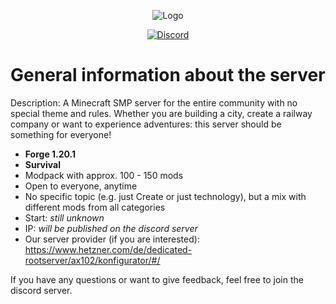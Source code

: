 <p align="center">
  <a><img src="https://github.com/user-attachments/assets/ec76eff5-8360-480c-951b-455659a2d5f9" alt="Logo"></a>
</p>
<p align="center">
  <a href="https://discord.gg/AeSbNgvc7f"><img src="https://i.imgur.com/YnDoeHs.png" alt="Discord"></a>
</p>

# General information about the server
Description: A Minecraft SMP server for the entire community with no special theme and rules. Whether you are building a city, create a railway company or want to experience adventures: this server should be something for everyone!

- **Forge 1.20.1**
- **Survival**
- Modpack with approx. 100 - 150 mods
- Open to everyone, anytime
- No specific topic (e.g. just Create or just technology), but a mix with different mods from all categories
- Start: _still unknown_
- IP: _will be published on the discord server_
- Our server provider (if you are interested): https://www.hetzner.com/de/dedicated-rootserver/ax102/konfigurator/#/

If you have any questions or want to give feedback, feel free to join the discord server.
